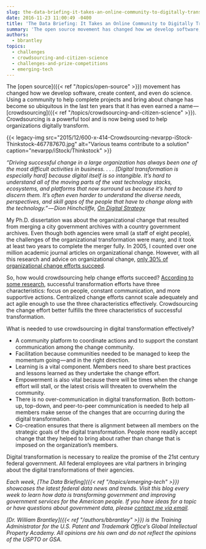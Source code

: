 ```yaml
---
slug: the-data-briefing-it-takes-an-online-community-to-digitally-transform-an-organization
date: 2016-11-23 11:00:49 -0400
title: 'The Data Briefing: It Takes an Online Community to Digitally Transform an Organization'
summary: 'The open source movement has changed how we develop software, create content, and even do science. Using a community to help complete projects and bring about change has become so ubiquitous in the last ten years that it has even earned a name &mdash; crowdsourcing. Crowdsourcing is a powerful tool and is now being used to help'
authors:
  - bbrantley
topics:
  - challenges
  - crowdsourcing-and-citizen-science
  - challenges-and-prize-competitions
  - emerging-tech
---
```


The [open source]({{< ref "/topics/open-source" >}}) movement has changed how we develop software, create content, and even do science. Using a community to help complete projects and bring about change has become so ubiquitous in the last ten years that it has even earned a name — [crowdsourcing]({{< ref "/topics/crowdsourcing-and-citizen-science" >}}). Crowdsourcing is a powerful tool and is now being used to help organizations digitally transform.

{{< legacy-img src="2015/12/600-x-414-Crowdsourcing-nevarpp-iStock-Thinkstock-467787670.jpg" alt="Various teams contribute to a solution" caption="nevarpp/iStock/Thinkstock" >}} 

_“Driving successful change in a large organization has always been one of the most difficult activities in business. . . . [Digital transformation is especially hard] because digital itself is so intangible. It’s hard to understand all of the moving parts of the vast technology stacks, ecosystems, and platforms that now surround us because it’s hard to discern them. It’s often even harder to understand the diverse needs, perspectives, and skill gaps of the people that have to change along with the technology.” — Dion Hinchcliffe,_ [_On Digital Strategy_](https://dionhinchcliffe.com/2016/11/18/using-online-community-for-digital-transformation/)

My Ph.D. dissertation was about the organizational change that resulted from merging a city government archives with a country government archives. Even though both agencies were small (a staff of eight people), the challenges of the organizational transformation were many, and it took at least two years to complete the merger fully. In 2005, I counted over one million academic journal articles on organizational change. However, with all this research and advice on organizational change, [only 30% of organizational change efforts succeed](http://www.gallup.com/businessjournal/162707/change-initiatives-fail-don.aspx).

So, how would crowdsourcing help change efforts succeed? [According to some research](http://www.mckinsey.com/business-functions/organization/our-insights/how-to-beat-the-transformation-odds), successful transformation efforts have three characteristics: focus on people, constant communication, and more supportive actions. Centralized change efforts cannot scale adequately and act agile enough to use the three characteristics effectively. Crowdsourcing the change effort better fulfills the three characteristics of successful transformation.

What is needed to use crowdsourcing in digital transformation effectively?

- A community platform to coordinate actions and to support the constant communication among the change community.
- Facilitation because communities needed to be managed to keep the momentum going — and in the right direction.
- Learning is a vital component. Members need to share best practices and lessons learned as they undertake the change effort.
- Empowerment is also vital because there will be times when the change effort will stall, or the latest crisis will threaten to overwhelm the community.
- There is no over-communication in digital transformation. Both bottom-up, top-down, and peer-to-peer communication is needed to help all members make sense of the changes that are occurring during the digital transformation.
- Co-creation ensures that there is alignment between all members on the strategic goals of the digital transformation. People more readily accept change that they helped to bring about rather than change that is imposed on the organization’s members.

Digital transformation is necessary to realize the promise of the 21st century federal government. All federal employees are vital partners in bringing about the digital transformations of their agencies.

_Each week, [The Data Briefing]({{< ref "/topics/emerging-tech" >}}) showcases the latest federal data news and trends. Visit this blog every week to learn how data is transforming government and improving government services for the American people. If you have ideas for a topic or have questions about government data, please [contact me via email](mailto:William.Brantley@uspto.gov?subject=The%20Data%20Briefing)._

_[Dr. William Brantley]({{< ref "/authors/bbrantley" >}}) is the Training Administrator for the U.S. Patent and Trademark Office’s Global Intellectual Property Academy. All opinions are his own and do not reflect the opinions of the USPTO or GSA._
